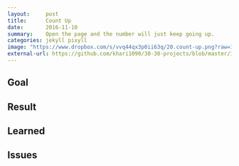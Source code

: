```yaml
---
layout:     post
title:      Count Up
date:       2016-11-10
summary:    Open the page and the number will just keep going up.
categories: jekyll pixyll
image: "https://www.dropbox.com/s/vvq44qx3p0ii63q/20.count-up.png?raw=1"
external-url: https://github.com/khari1090/30-30-projects/blob/master/19.toDo3.html
---
```


## Goal

## Result

## Learned

## Issues
